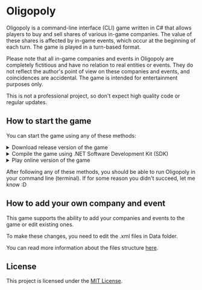 # Oligopoly
Oligopoly is a command-line interface (CLI) game written in C# that allows players to buy and sell shares of various in-game companies. 
The value of these shares is affected by in-game events, which occur at the beginning of each turn. The game is played in a turn-based format.

Please note that all in-game companies and events in Oligopoly are completely fictitious and have no relation to real entities or events. 
They do not reflect the author's point of view on these companies and events, and coincidences are accidental. The game is intended for entertainment purposes only.

This is not a professional project, so don't expect high quality code or regular updates.

## How to start the game
You can start the game using any of these methods:

<details>
  
  <summary>
    Download release version of the game
  </summary>
  
  > 1. Go to the [releases](https://github.com/Fuinny/Oligopoly/releases) page.
  > 2. Find the latest game release and download .zip file, suitable for your operating system.
  > 3. Unzip the downloaded file to the folder where you will launch the game.
  
</details>
<details>
  
  <summary>
    Compile the game using .NET Software Development Kit (SDK)
  </summary>
  
  > 1. Make sure that you have [.NET Software Development Kit (SDK)](https://dotnet.microsoft.com/en-us/download) installed.
  > 2. Download the game code.
  > 3. Open a command prompt (or terminal) and navigate to the directory where the downloaded code is located.
  > 4. Run the ```dotnet run``` command from the command line (or terminal).
  
</details>
<details>
  
  <summary>
    Play online version of the game
  </summary>
  
  > 1. Go to [this](https://github.com/dotnet/dotnet-console-games) repository.
  > 2. Find Oligopoly in the table and click ```Play Now```.
  > 3. Also try to play other games from this repository :D
  
  > **Note:** this version of the game is different from the one presented in this repository. If you want to add your companies or events, use the methods presented before.
</details>

After following any of these methods, you should be able to run Oligopoly in your command line (terminal). If for some reason you didn't succeed, let me know :D

## How to add your own company and event
This game supports the ability to add your companies and events to the game or edit existing ones.

To make these changes, you need to edit the .xml files in Data folder. 

You can read more information about the files structure [here](https://github.com/Fuinny/Oligopoly/blob/master/DOCUMENTATION.md).

## License
This project is licensed under the [MIT License](https://github.com/Fuinny/Oligopoly/blob/master/LICENSE.md).
